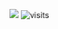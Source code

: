 ![](https://files.catbox.moe/wk4rzx.png)
![visits](https://visit-counter.vercel.app/counter.png?page=https%3A%2F%2Fgithub.com%2FI-LOVE-TV&s=30&c=e22400&bg=00000000&no=4&ff=digii&tb=+&ta=+)
